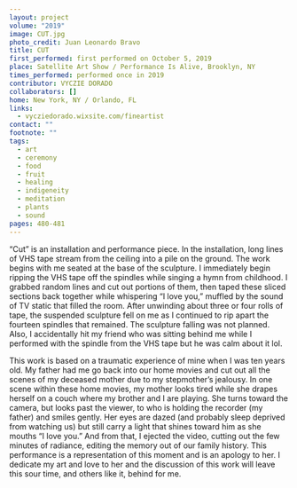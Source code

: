 ```yaml
---
layout: project
volume: "2019"
image: CUT.jpg
photo_credit: Juan Leonardo Bravo
title: CUT
first_performed: first performed on October 5, 2019
place: Satellite Art Show / Performance Is Alive, Brooklyn, NY
times_performed: performed once in 2019
contributor: VYCZIE DORADO
collaborators: []
home: New York, NY / Orlando, FL
links:
  - vycziedorado.wixsite.com/fineartist
contact: ""
footnote: ""
tags:
  - art
  - ceremony
  - food
  - fruit
  - healing
  - indigeneity
  - meditation
  - plants
  - sound
pages: 480-481
---
```


“Cut” is an installation and performance piece. In the installation, long lines of VHS tape stream from the ceiling into a pile on the ground. The work begins with me seated at the base of the sculpture. I immediately begin ripping the VHS tape off the spindles while singing a hymn from childhood. I grabbed random lines and cut out portions of them, then taped these sliced sections back together while whispering “I love you,” muffled by the sound of TV static that filled the room. After unwinding about three or four rolls of tape, the suspended sculpture fell on me as I continued to rip apart the fourteen spindles that remained. The sculpture falling was not planned. Also, I accidentally hit my friend who was sitting behind me while I performed with the spindle from the VHS tape but he was calm about it lol.

This work is based on a traumatic experience of mine when I was ten years old. My father had me go back into our home movies and cut out all the scenes of my deceased mother due to my stepmother’s jealousy. In one scene within these home movies, my mother looks tired while she drapes herself on a couch where my brother and I are playing. She turns toward the camera, but looks past the viewer, to who is holding the recorder (my father) and smiles gently. Her eyes are dazed (and probably sleep deprived from watching us) but still carry a light that shines toward him as she mouths “I love you.” And from that, I ejected the video, cutting out the few minutes of radiance, editing the memory out of our family history. This performance is a representation of this moment and is an apology to her. I dedicate my art and love to her and the discussion of this work will leave this sour time, and others like it, behind for me.
